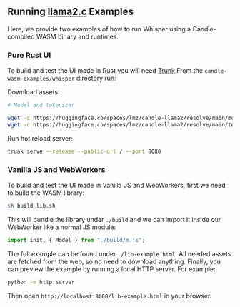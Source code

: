 ## Running [llama2.c](https://github.com/karpathy/llama2.c) Examples

Here, we provide two examples of how to run Whisper using a Candle-compiled WASM binary and runtimes.

### Pure Rust UI

To build and test the UI made in Rust you will need [Trunk](https://trunkrs.dev/#install)
From the `candle-wasm-examples/whisper` directory run:

Download assets:

```bash
# Model and tokenizer

wget -c https://huggingface.co/spaces/lmz/candle-llama2/resolve/main/model.bin
wget -c https://huggingface.co/spaces/lmz/candle-llama2/resolve/main/tokenizer.json

```

Run hot reload server:

```bash
trunk serve --release --public-url / --port 8080
```

### Vanilla JS and WebWorkers

To build and test the UI made in Vanilla JS and WebWorkers, first we need to build the WASM library:

```bash
sh build-lib.sh
```

This will bundle the library under `./build` and we can import it inside our WebWorker like a normal JS module:

```js
import init, { Model } from "./build/m.js";
```

The full example can be found under `./lib-example.html`. All needed assets are fetched from the web, so no need to download anything.
Finally, you can preview the example by running a local HTTP server. For example:

```bash
python -m http.server
```

Then open `http://localhost:8000/lib-example.html` in your browser.

